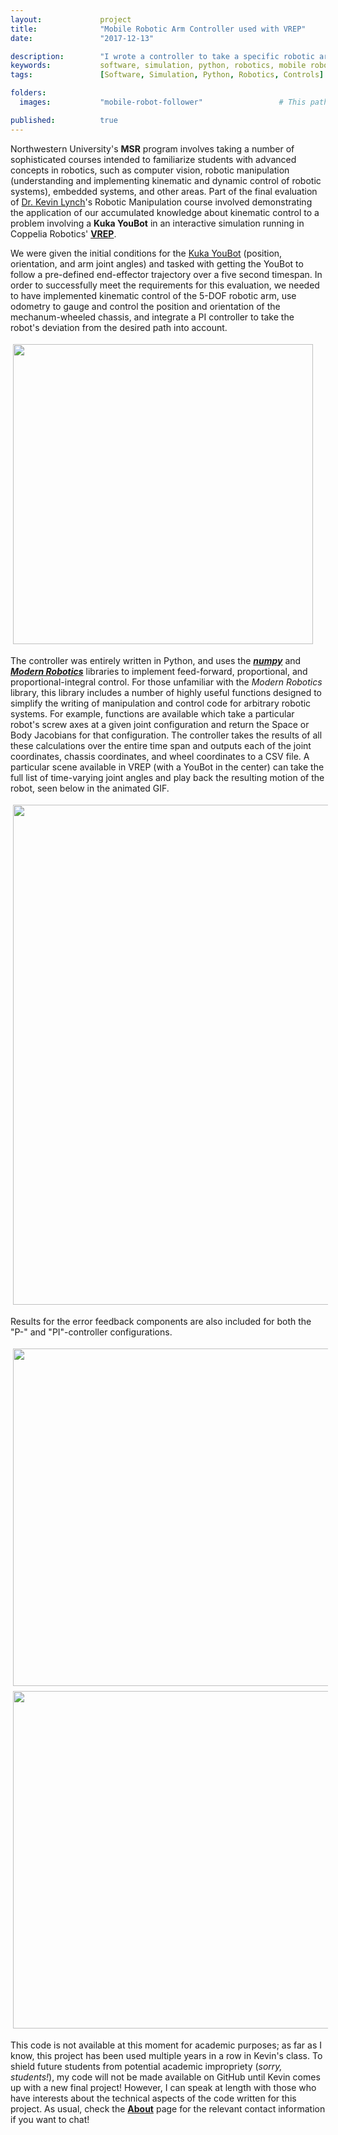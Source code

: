 ```yaml
---
layout:             project
title:              "Mobile Robotic Arm Controller used with VREP"
date:               "2017-12-13"

description:        "I wrote a controller to take a specific robotic arm, use its initial conditions, and follow a pre-defined trajectory through space."
keywords:           software, simulation, python, robotics, mobile robots, controls, controller, trajectory follower, youbot
tags:               [Software, Simulation, Python, Robotics, Controls]

folders:
  images:           "mobile-robot-follower"                 # This path is project-dependent; don't forget to change it!

published:          true
---
```


Northwestern University's **MSR** program involves taking a number of sophisticated courses intended to familiarize students with advanced concepts in robotics, such as computer vision, robotic manipulation (understanding and implementing kinematic and dynamic control of robotic systems), embedded systems, and other areas. Part of the final evaluation of [Dr. Kevin Lynch](http://www.mccormick.northwestern.edu/research-faculty/directory/profiles/lynch-kevin.html)'s Robotic Manipulation course involved demonstrating the application of our accumulated knowledge about kinematic control to a problem involving a **Kuka YouBot** in an interactive simulation running in Coppelia Robotics' **[VREP](http://www.coppeliarobotics.com/)**.

We were given the initial conditions for the [Kuka YouBot](https://softroboticstoolkit.com/synergistic-design/testing/kuka) (position, orientation, and arm joint angles) and tasked with getting the YouBot to follow a pre-defined end-effector trajectory over a five second timespan. In order to successfully meet the requirements for this evaluation, we needed to have implemented kinematic control of the 5-DOF robotic arm, use odometry to gauge and control the position and orientation of the mechanum-wheeled chassis, and integrate a PI controller to take the robot's deviation from the desired path into account.

<img src="{{ site.url }}/{{ site.project_assets }}/{{ page.folders.images }}/youbot_home.png" style="width:480px; padding:4px 4px 4px 4px; display: block">

The controller was entirely written in Python, and uses the _**[numpy](http://www.numpy.org/)**_ and _**[Modern Robotics](https://github.com/NxRLab/ModernRobotics)**_ libraries to implement feed-forward, proportional, and proportional-integral control. For those unfamiliar with the _Modern Robotics_ library, this library includes a number of highly useful functions designed to simplify the writing of manipulation and control code for arbitrary robotic systems. For example, functions are available which take a particular robot's screw axes at a given joint configuration and return the Space or Body Jacobians for that configuration. The controller takes the results of all these calculations over the entire time span and outputs each of the joint coordinates, chassis coordinates, and wheel coordinates to a CSV file. A particular scene available in VREP (with a YouBot in the center) can take the full list of time-varying joint angles and play back the resulting motion of the robot, seen below in the animated GIF.

<img src="{{ site.url }}/{{ site.project_assets }}/{{ page.folders.images }}/on-path_follower.gif" style="width:800px; padding:4px 4px 4px 4px; display: block">


Results for the error feedback components are also included for both the "P-" and "PI"-controller configurations.

<div style="width: 100%; text-align: center">
    <img src="{{ site.url }}/{{ site.project_assets }}/{{ page.folders.images }}/P_ctrl_results.png" style="width:540px; padding:4px 4px 4px 4px;">
    <img src="{{ site.url }}/{{ site.project_assets }}/{{ page.folders.images }}/PI_ctrl_results.png" style="width:540px; padding:4px 4px 4px 4px;">
</div>

This code is not available at this moment for academic purposes; as far as I know, this project has been used multiple years in a row in Kevin's class. To shield future students from potential academic impropriety (*sorry, students!*), my code will not be made available on GitHub until Kevin comes up with a new final project! However, I can speak at length with those who have interests about the technical aspects of the code written for this project. As usual, check the **[About](https://spieswl.github.io/about)** page for the relevant contact information if you want to chat!